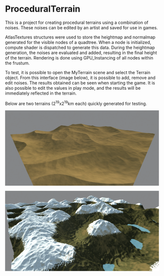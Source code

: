 # ProceduralTerrain

This is a project for creating procedural terrains using a combination of noises. These noises can be edited by an artist and saved for use in games.

AtlasTextures structures were used to store the heightmap and normalmap generated for the visible nodes of a quadtree. When a node is initialized, compute shader is dispatched to generate this data. During the heightmap generation, the noises are evaluated and added, resulting in the final height of the terrain. Rendering is done using GPU_Instancing of all nodes within the frustum.

To test, it is possible to open the MyTerrain scene and select the Terrain object. From this interface (image below), it is possible to add, remove and edit noises. The results obtained can be seen when starting the game. It is also possible to edit the values in play mode, and the results will be immediately reflected in the terrain.

Below are two terrains (2<sup>19</sup>x2<sup>19</sup>km each) quickly generated for testing.

![Screenshot](https://github.com/ffranzin/ProceduralTerrain/blob/af529f13becbd53d4f5e036d3003feb1decb3588/Assets/SampleImages/sample1.png?raw=true)

![Screenshot](https://github.com/ffranzin/ProceduralTerrain/blob/7ebfe8e330e046229e77727ee5ff87af51100258/Assets/SampleImages/sample2.png?raw=true)
